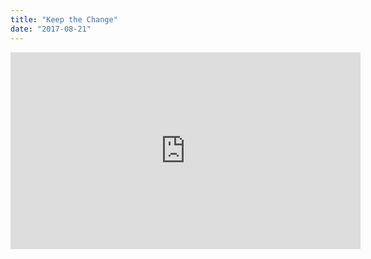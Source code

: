 ```yaml
---
title: "Keep the Change"
date: "2017-08-21"
---
```


<iframe width="560" height="315" src="https://www.youtube.com/embed/jhojkCU6O5M" frameborder="0" allow="accelerometer; autoplay; encrypted-media; gyroscope; picture-in-picture" allowfullscreen></iframe>